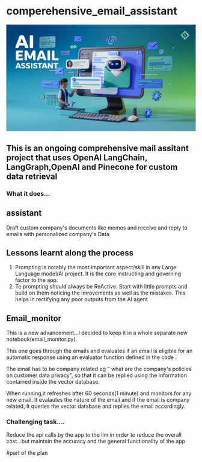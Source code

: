 # comperehensive_email_assistant
![My image](https://github.com/mwangikelvin201/comperehensive_email_assistant/blob/c47d06349ca6193449b75595a86682717fe0001d/AI-Email-Assistant-2.png)
## This is an ongoing comprehensive mail assitant project that uses OpenAI LangChain, LangGraph,OpenAI and Pinecone for custom data retrieval

### What it does...
## assistant
Draft custom company's documents like memos and receive and reply to emails with personalized company's Data

## Lessons learnt along the process

1. Prompting is notably the most important aspect/skill in any Large Language model/AI project. It is the core instructing and governing factor to the app.
2. Te prompting should always be ReActive. Start with little prompts and build on them noticing the imrovements as well as the mistakes. This helps in rectifying any poor outputs from the AI agent


## Email_monitor


This is a new advancement...I decided to keep it in a whole separate new notebook(email_monitor.py).

This one goes through the emails and  evaluates if an email is eligible for an automatic response using an evaluator function defined in the code . 

The email has to be company related eg " what are the company's policies on customer data privacy", so that it can be replied using the information contained inside the vector database.

When running,it refreshes after 60 seconds(1 minute) and monitors for any new email. It evalautes the nature of the email and if the email is company related, It queries the vector database and replies the email accordingly.



### Challenging task....

Reduce the api calls by the app to the  llm in order to reduce the overall cost...but maintain the accuracy and the general functionality of the app

#part of the plan

